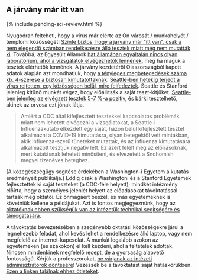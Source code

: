 ## A járvány már itt van

{% include pending-sci-review.html %}

Nyugodran felteheti, hogy a vírus már elérte az Ön városát / munkahelyét / templomi közösségét! [Szinte biztos, hogy a járvány már "itt van", csak a nem elegendő számban rendelkezésre álló tesztek miatt még nem mutatták ki](https://twitter.com/balajis/status/1234879748083503105). Továbbá, az Egyesült Államok [hat államában egyáltalán nincs olyan laboratórium, ahol a vizsgálatok elvégezhetők lennének](https://www.npr.org/sections/health-shots/2020/03/06/812833596/coronavirus-14-deaths-now-in-u-s-new-cases-in-maryland-colorado), még ha maguk a tesztek elérhetők lennének. A járvány kezdetéről Olaszországból kapott adatok alapján azt mondhatjuk, hogy [a tényleges megbetegedések száma kb. 4-szerese a biztosan kimutatottaknak](https://twitter.com/AdamJKucharski/status/1236004937529798659). [Seattle-ben hetekig terjedt a vírus rejtetten, egy közösségen belül, mire felfedezték](https://twitter.com/trvrb/status/1236096904678633472). Seattle és Stanford jelenleg kitűnő munkát végez, hogy előállítsák a saját teszt-kitjüket. [Seattle-ben jelenleg az elvégzett tesztek 5-7 %-a pozitív](https://twitter.com/UWVirology/status/1236017803162873856), és bárki tesztelhető, akinek az orvosa ezt jónak látja.

>Amiért a CDC által kifejlesztett tesztekkel kapcsolatos problémák miatt nem lehetett elvégezni a vizsgálatokat, a Seattle-i Influenzakutató elkezdett egy saját, házon belül kifejlesztett tesztet alkalmazni a COVID-19 kimutatásra, olyan betegektől vett mintákban, akik influenza-szerű tüneteket mutattak, és az influenza kimutatására alkalmazott tesztjük negatív lett. Ez azért felelt meg az előírásoknak, mert kutatásnak lehetett minősíteni, és elvezetett a Snohomish megyei tizenéves beteghez.

(A közegészségügy segítése érdekében a Washington-i Egyetem a kutatás eredményeit publikálja.) Eddig csak a Washingtoni és a Stanford Egyetemek fejlesztettek ki saját teszteket (a CDC-féle helyett); mindkét intézmény előírta, hogy a személyes jelenlét helyett az előadásokat távoktatással tartsák meg oktatói. Ez önmagáért beszél, és más egyetemeknek is követniük kellene a példájukat. Azt is fontos megjegyeznünk, hogy az [oktatóknak ebben szükségük van az intézetük technikai segítségére és támogatására](https://twitter.com/ryanaboyd/status/1236009378295103488).

A távoktatás bevezetésében a szegényebb oktatási közösségekre járul a legnehezebb feladat, ahol kevés lehet a rendelkezésre álló laptop, vagy nem megfelelő az internet-kapcsolat. A munkát legalább azokon az egyetemeken (és szakokon) el kell kezdeni, ahol a feltételek adottak. Nincsen mindenkinek megfelelő recept, de a gyorsaság alapvető fontosságú. Kérjük a professzorokat, [ne várjanak az intézeti adminisztrátorok döntésére](https://www.insidehighered.com/news/2020/03/06/roundup-weeks-news-about-colleges-and-coronavirus?utm_content=buffera0fc5&utm_medium=social&utm_source=linkedin&utm_campaign=IHEbuffer)! Vezessék be a távoktatást saját hatáskörükben. [Ezen a linken találnak ehhez ötleteket](https://docs.google.com/document/d/1QR7IEgdisO6JtmELs07uUsSSu2Yox86GJY9wGV6mBjA/edit#).

